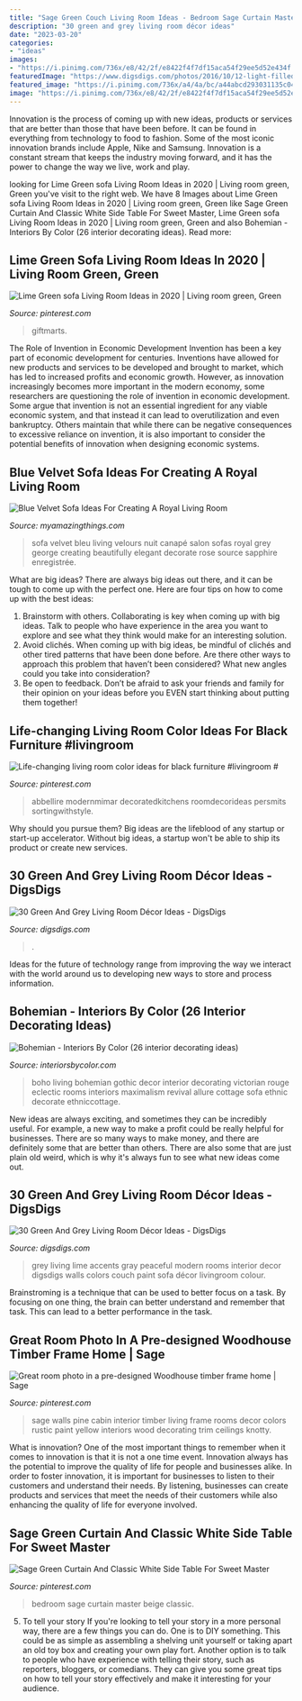 ```yaml
---
title: "Sage Green Couch Living Room Ideas - Bedroom Sage Curtain Master Beige Classic"
description: "30 green and grey living room décor ideas"
date: "2023-03-20"
categories:
- "ideas"
images:
- "https://i.pinimg.com/736x/e8/42/2f/e8422f4f7df15aca54f29ee5d52e434f.jpg"
featuredImage: "https://www.digsdigs.com/photos/2016/10/12-light-filled-room-with-a-mint-green-sofa.jpg"
featured_image: "https://i.pinimg.com/736x/a4/4a/bc/a44abcd293031135c0406ecaa0adceb0--interiordesign-for-the-home.jpg"
image: "https://i.pinimg.com/736x/e8/42/2f/e8422f4f7df15aca54f29ee5d52e434f.jpg"
---
```



Innovation is the process of coming up with new ideas, products or services that are better than those that have been before. It can be found in everything from technology to food to fashion. Some of the most iconic innovation brands include Apple, Nike and Samsung. Innovation is a constant stream that keeps the industry moving forward, and it has the power to change the way we live, work and play.

	

		
looking for Lime Green sofa Living Room Ideas in 2020 | Living room green, Green you've visit to the right web. We have 8 Images about Lime Green sofa Living Room Ideas in 2020 | Living room green, Green like Sage Green Curtain And Classic White Side Table For Sweet Master, Lime Green sofa Living Room Ideas in 2020 | Living room green, Green and also Bohemian - Interiors By Color (26 interior decorating ideas). Read more:
		
    
## Lime Green Sofa Living Room Ideas In 2020 | Living Room Green, Green

<img loading=lazy src="https://i.pinimg.com/736x/e8/42/2f/e8422f4f7df15aca54f29ee5d52e434f.jpg" onerror="this.onerror=null;this.src='https://tse1.mm.bing.net/th?id=OIP.e0TAAmci_4sd6MzZm0xs5AHaLH&amp;pid=15.1';" alt="Lime Green sofa Living Room Ideas in 2020 | Living room green, Green">

_Source: pinterest.com_

>giftmarts. 

	

The Role of Invention in Economic Development
Invention has been a key part of economic development for centuries. Inventions have allowed for new products and services to be developed and brought to market, which has led to increased profits and economic growth. 
However, as innovation increasingly becomes more important in the modern economy, some researchers are questioning the role of invention in economic development. Some argue that invention is not an essential ingredient for any viable economic system, and that instead it can lead to overutilization and even bankruptcy. Others maintain that while there can be negative consequences to excessive reliance on invention, it is also important to consider the potential benefits of innovation when designing economic systems.

    
## Blue Velvet Sofa Ideas For Creating A Royal Living Room

<img loading=lazy src="http://myamazingthings.com/wp-content/uploads/2017/08/blue-velvet-sofa-3.jpg" onerror="this.onerror=null;this.src='https://tse3.mm.bing.net/th?id=OIP.mliXHoUAy_GSl_q9ACWEVAHaJl&amp;pid=15.1';" alt="Blue Velvet Sofa Ideas For Creating A Royal Living Room">

_Source: myamazingthings.com_

>sofa velvet bleu living velours nuit canapé salon sofas royal grey george creating beautifully elegant decorate rose source sapphire enregistrée. 

	

What are big ideas?
There are always big ideas out there, and it can be tough to come up with the perfect one. Here are four tips on how to come up with the best ideas: 
1. Brainstorm with others. Collaborating is key when coming up with big ideas. Talk to people who have experience in the area you want to explore and see what they think would make for an interesting solution. 
2. Avoid clichés. When coming up with big ideas, be mindful of clichés and other tired patterns that have been done before. Are there other ways to approach this problem that haven’t been considered? What new angles could you take into consideration? 
3. Be open to feedback. Don’t be afraid to ask your friends and family for their opinion on your ideas before you EVEN start thinking about putting them together!

    
## Life-changing Living Room Color Ideas For Black Furniture #livingroom #

<img loading=lazy src="https://i.pinimg.com/736x/9a/17/48/9a17481e6e065a31d029138a5400a5a3.jpg" onerror="this.onerror=null;this.src='https://tse4.mm.bing.net/th?id=OIP.bUQ4kvKMrTMNYGPte_U4AQHaHa&amp;pid=15.1';" alt="Life-changing living room color ideas for black furniture #livingroom #">

_Source: pinterest.com_

>abbellire modernmimar decoratedkitchens roomdecorideas persmits sortingwithstyle. 

	

Why should you pursue them?
Big ideas are the lifeblood of any startup or start-up accelerator. Without big ideas, a startup won't be able to ship its product or create new services.

    
## 30 Green And Grey Living Room Décor Ideas - DigsDigs

<img loading=lazy src="https://www.digsdigs.com/photos/2016/10/12-light-filled-room-with-a-mint-green-sofa.jpg" onerror="this.onerror=null;this.src='https://tse2.mm.bing.net/th?id=OIP.cAck_-QT_bWH7ioK8qKX8wHaIC&amp;pid=15.1';" alt="30 Green And Grey Living Room Décor Ideas - DigsDigs">

_Source: digsdigs.com_

>. 

	

Ideas for the future of technology range from improving the way we interact with the world around us to developing new ways to store and process information.

    
## Bohemian - Interiors By Color (26 Interior Decorating Ideas)

<img loading=lazy src="http://www.interiorsbycolor.com/wp-content/uploads/2014/03/red-boho-eclectic-living-room.jpg" onerror="this.onerror=null;this.src='https://tse2.mm.bing.net/th?id=OIP.p6P1Qp7C-QlXKhQ0whmDDwHaKC&amp;pid=15.1';" alt="Bohemian - Interiors By Color (26 interior decorating ideas)">

_Source: interiorsbycolor.com_

>boho living bohemian gothic decor interior decorating victorian rouge eclectic rooms interiors maximalism revival allure cottage sofa ethnic decorate ethniccottage. 

	

New ideas are always exciting, and sometimes they can be incredibly useful. For example, a new way to make a profit could be really helpful for businesses. There are so many ways to make money, and there are definitely some that are better than others. There are also some that are just plain old weird, which is why it's always fun to see what new ideas come out.

    
## 30 Green And Grey Living Room Décor Ideas - DigsDigs

<img loading=lazy src="http://www.digsdigs.com/photos/2016/10/07-peaceful-grey-room-with-a-green-wall-and-lime-accents.jpg" onerror="this.onerror=null;this.src='https://tse4.mm.bing.net/th?id=OIP.cHA5kVHrmDoL29axp5PncAHaJ3&amp;pid=15.1';" alt="30 Green And Grey Living Room Décor Ideas - DigsDigs">

_Source: digsdigs.com_

>grey living lime accents gray peaceful modern rooms interior decor digsdigs walls colors couch paint sofa décor livingroom colour. 

	

Brainstroming is a technique that can be used to better focus on a task. By focusing on one thing, the brain can better understand and remember that task. This can lead to a better performance in the task.

    
## Great Room Photo In A Pre-designed Woodhouse Timber Frame Home | Sage

<img loading=lazy src="https://i.pinimg.com/736x/79/c4/1c/79c41cc937c7cd80da09a2fbd5f0552c--sage-green-walls-sage-green-painted-rooms.jpg" onerror="this.onerror=null;this.src='https://tse4.mm.bing.net/th?id=OIP.YIGUFjJq8Hbaq2heUv007AHaLG&amp;pid=15.1';" alt="Great room photo in a pre-designed Woodhouse timber frame home | Sage">

_Source: pinterest.com_

>sage walls pine cabin interior timber living frame rooms decor colors rustic paint yellow interiors wood decorating trim ceilings knotty. 

	

What is innovation?
One of the most important things to remember when it comes to innovation is that it is not a one time event. Innovation always has the potential to improve the quality of life for people and businesses alike. In order to foster innovation, it is important for businesses to listen to their customers and understand their needs. By listening, businesses can create products and services that meet the needs of their customers while also enhancing the quality of life for everyone involved.

    
## Sage Green Curtain And Classic White Side Table For Sweet Master

<img loading=lazy src="https://i.pinimg.com/736x/a4/4a/bc/a44abcd293031135c0406ecaa0adceb0--interiordesign-for-the-home.jpg" onerror="this.onerror=null;this.src='https://tse4.mm.bing.net/th?id=OIP.vh8r980Wcdrr0bu8DZgi9gDNEw&amp;pid=15.1';" alt="Sage Green Curtain And Classic White Side Table For Sweet Master">

_Source: pinterest.com_

>bedroom sage curtain master beige classic. 

	

5. To tell your story
If you're looking to tell your story in a more personal way, there are a few things you can do. One is to DIY something. This could be as simple as assembling a shelving unit yourself or taking apart an old toy box and creating your own play fort. Another option is to talk to people who have experience with telling their story, such as reporters, bloggers, or comedians. They can give you some great tips on how to tell your story effectively and make it interesting for your audience.

